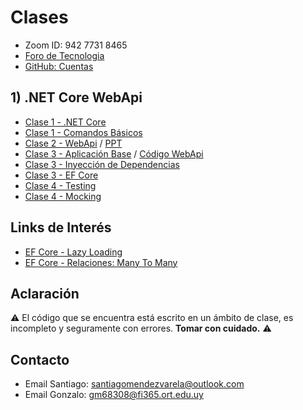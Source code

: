 # Clases

* Zoom ID: 942 7731 8465
* [Foro de Tecnologia](https://aulas.ort.edu.uy/mod/forum/view.php?id=231726)
* [GitHub: Cuentas](https://1drv.ms/x/s!AsRv3us8uF1Rg8JNRBvzcjCj0erZ3A?e=d13yAE)

## 1) .NET Core WebApi

* [Clase 1 - .NET Core](/Clases/Clase%201%20-%20NET%20Core.md)
* [Clase 1 - Comandos Básicos](/Clases/Clase%201%20-%20Creacion.md)
* [Clase 2 - WebApi](Clases/Clase%202%20-%20WebApi.md) / [PPT](https://na01.safelinks.protection.outlook.com/?url=http%3A%2F%2Faulas.ort.edu.uy%2Fpluginfile.php%2F438541%2Fmod_forum%2Fattachment%2F213651%2FDA2%2520-%2520Clase%25202%2520-%2520Tecnolog%25C3%25ADa.%2520Web%2520Api.pptx&data=04%7C01%7C%7C4c01b6ab2c57470c8e8908d8ecc8614f%7C84df9e7fe9f640afb435aaaaaaaaaaaa%7C1%7C0%7C637519692652475383%7CUnknown%7CTWFpbGZsb3d8eyJWIjoiMC4wLjAwMDAiLCJQIjoiV2luMzIiLCJBTiI6Ik1haWwiLCJXVCI6Mn0%3D%7C1000&sdata=6DEPlgUsgFq9mHdMhimth5puKy7ycgfXRFP1qaLhjQY%3D&reserved=0)
* [Clase 3 - Aplicación Base](/Clases/Clase%202%20-%20Aplicacion.md) / [Código WebApi](/Codigo/Backend)
* [Clase 3 - Inyección de Dependencias](/Clases/Clase%203%20-%20InyeccionDependencias.md)
* [Clase 3 - EF Core](/Clases/Clase%203%20-%20EntityFrameworkCore.md)
* [Clase 4 - Testing](/Clases/Clase4.1_Testing.md)
* [Clase 4 - Mocking](/Clases/Clase4.2_Mocking.md)
<!---* Clase 5 - Feriado
* [Clase 6 - Filters](/Clases/Clase5_Filters.md)
* [Clase 7 - Reflection](/Clases/Clase6_Reflection.md)

## 2) Angular

* [Clase 8 - Angular y las SPA](/Clases/Clase7_Angular_y_las_SPAs.md) / [Código Angular](/Codigo/Frontend) 
* [Clase 9 - Componentes, Templates, Bootstrapping, Directivas, Data Binding y Pipes](/Clases/Clase8_Componentes_Templates_Bootstrapping_Directivas_Data_Binding_y_Pipes.md)
* [Clase 10 - Custom Pipes y Service Basico](/Clases/Clase9_Custom_Pipes_y_Service_Basico.md)
* [Clase 11 - Conceptos avanzados](/Clases/Clase10_Conceptos_avanzados.md)
* [Clase 11 - Http y Observables y Más sobre Routing](/Clases/Clase10_Http_y_Observables_y_Mas_sobre_Routing.md)-->

## Links de Interés

* [EF Core - Lazy Loading](https://www.learnentityframeworkcore.com/lazy-loading)
* [EF Core - Relaciones: Many To Many](https://www.learnentityframeworkcore.com/configuration/many-to-many-relationship-configuration)

## Aclaración

:warning: El código que se encuentra está escrito en un ámbito de clase, es incompleto y seguramente con errores. **Tomar con cuidado.** :warning:

## Contacto

* Email Santiago: [santiagomendezvarela@outlook.com](mailto:santiagomendezvarela@outlook.com)
* Email Gonzalo: [gm68308@fi365.ort.edu.uy](mailto:gm68308@fi365.ort.edu.uy)
